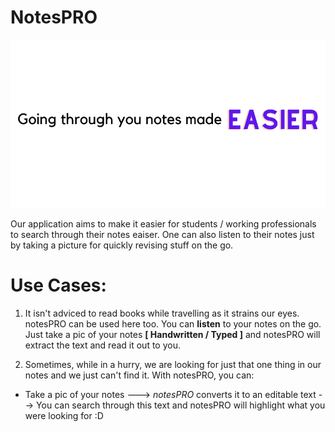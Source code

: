 # NotesPRO
![l](https://github.com/adz0612/NotesPRO/blob/master/logo%26icons/Going%20through%20you%20notes%20made.png)


Our application aims to make it easier for students / working professionals to search through their notes eaiser. 
One can also listen to their notes just by taking a picture for quickly revising stuff on the go.

# Use Cases:

1. It isn't adviced to read books while travelling as it strains our eyes. notesPRO can be used here too. You can **listen** to your notes on the go. Just take a pic of your notes 
**[ Handwritten / Typed ]** and notesPRO will extract the text and read it out to you.

2. Sometimes, while in a hurry, we are looking for just that one thing in our notes and we just can't find it. With notesPRO, you can: 

* Take a pic of your notes ---> *notesPRO* converts it to an editable text --> You can search through this text and notesPRO will highlight what you were looking for :D



